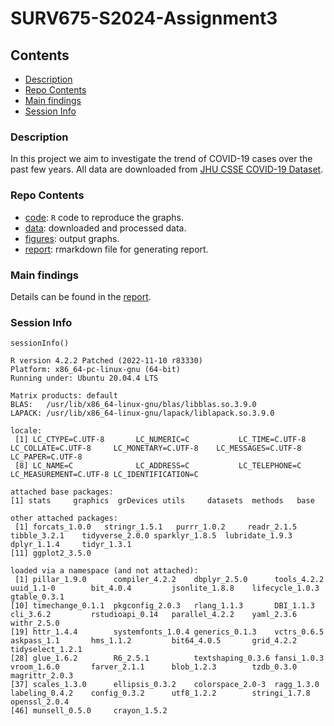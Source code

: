 # SURV675-S2024-Assignment3


## Contents

- [Description](#description)
- [Repo Contents](#repo-contents)
- [Main findings](#main-findings)
- [Session Info](#session-info)



### Description

In this project we aim to investigate the trend of COVID-19 cases over the past few years. All data are downloaded from [JHU CSSE COVID-19 Dataset](https://github.com/CSSEGISandData/COVID-19/tree/master/csse_covid_19_data).


### Repo Contents 

- [code](./code): `R` code to reproduce the graphs.
- [data](./data): downloaded and processed data.
- [figures](./figures): output graphs.
- [report](./report): rmarkdown file for generating report.


### Main findings 

Details can be found in the [report](./report/Report.pdf).


### Session Info


```
sessionInfo()

R version 4.2.2 Patched (2022-11-10 r83330)
Platform: x86_64-pc-linux-gnu (64-bit)
Running under: Ubuntu 20.04.4 LTS

Matrix products: default
BLAS:   /usr/lib/x86_64-linux-gnu/blas/libblas.so.3.9.0
LAPACK: /usr/lib/x86_64-linux-gnu/lapack/liblapack.so.3.9.0

locale:
 [1] LC_CTYPE=C.UTF-8       LC_NUMERIC=C           LC_TIME=C.UTF-8        LC_COLLATE=C.UTF-8     LC_MONETARY=C.UTF-8    LC_MESSAGES=C.UTF-8    LC_PAPER=C.UTF-8      
 [8] LC_NAME=C              LC_ADDRESS=C           LC_TELEPHONE=C         LC_MEASUREMENT=C.UTF-8 LC_IDENTIFICATION=C   

attached base packages:
[1] stats     graphics  grDevices utils     datasets  methods   base     

other attached packages:
 [1] forcats_1.0.0   stringr_1.5.1   purrr_1.0.2     readr_2.1.5     tibble_3.2.1    tidyverse_2.0.0 sparklyr_1.8.5  lubridate_1.9.3 dplyr_1.1.4     tidyr_1.3.1    
[11] ggplot2_3.5.0  

loaded via a namespace (and not attached):
 [1] pillar_1.9.0      compiler_4.2.2    dbplyr_2.5.0      tools_4.2.2       uuid_1.1-0        bit_4.0.4         jsonlite_1.8.8    lifecycle_1.0.3   gtable_0.3.1     
[10] timechange_0.1.1  pkgconfig_2.0.3   rlang_1.1.3       DBI_1.1.3         cli_3.6.2         rstudioapi_0.14   parallel_4.2.2    yaml_2.3.6        withr_2.5.0      
[19] httr_1.4.4        systemfonts_1.0.4 generics_0.1.3    vctrs_0.6.5       askpass_1.1       hms_1.1.2         bit64_4.0.5       grid_4.2.2        tidyselect_1.2.1 
[28] glue_1.6.2        R6_2.5.1          textshaping_0.3.6 fansi_1.0.3       vroom_1.6.0       farver_2.1.1      blob_1.2.3        tzdb_0.3.0        magrittr_2.0.3   
[37] scales_1.3.0      ellipsis_0.3.2    colorspace_2.0-3  ragg_1.3.0        labeling_0.4.2    config_0.3.2      utf8_1.2.2        stringi_1.7.8     openssl_2.0.4    
[46] munsell_0.5.0     crayon_1.5.2

```